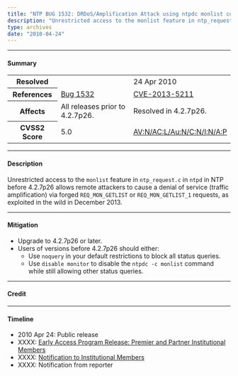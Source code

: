 ```yaml
---
title: "NTP BUG 1532: DRDoS/Amplification Attack using ntpdc monlist command"
description: "Unrestricted access to the monlist feature in ntp_request.c in ntpd allows remote attackers to cause a denial of service (traffic amplification) via forged REQ_MON_GETLIST or REQ_MON_GETLIST_1 requests. This bug was resolved in NTP 4.2.7p26."
type: archives
date: "2010-04-24"
---
```


* * *

#### Summary

<table>
  <tbody>
	<tr>
		<th><b>Resolved</b></th>
		<td><a 4.2.7p26</a></td>
		<td>24 Apr 2010</td>
	</tr>
	<tr>
		<th><b>References</b></th>
		<td><a href="https://bugs.ntp.org/show_bug.cgi?id=1532">Bug 1532</a></td>
		<td><a href="https://nvd.nist.gov/vuln/detail/CVE-2013-5211">CVE-2013-5211</a></td>
	</tr>
	<tr>
		<th><b>Affects</b></th>
		<td>All releases prior to 4.2.7p26.</td>
		<td>Resolved in 4.2.7p26.</td>
	</tr>	
	<tr>
		<th><b>CVSS2 Score</b></th>
		<td>5.0</td>
		<td><a href="https://nvd.nist.gov/vuln-metrics/cvss/v2-calculator?calculator&version=2.0&vector=(AV:N/AC:L/Au:N/C:N/I:N/A:P)">AV:N/AC:L/Au:N/C:N/I:N/A:P</a></td>
	</tr>	
  </tbody>	
</table>

* * *
    
#### Description 

Unrestricted access to the `monlist` feature in `ntp_request.c` in `ntpd` in NTP before 4.2.7p26 allows remote attackers to cause a denial of service (traffic amplification) via forged `REQ_MON_GETLIST` or `REQ_MON_GETLIST_1` requests, as exploited in the wild in December 2013.

* * *
    
#### Mitigation

* Upgrade to 4.2.7p26 or later.
* Users of versions before 4.2.7p26 should either:
  * Use `noquery` in your default restrictions to block all status queries.
  * Use `disable monitor` to disable the `ntpdc -c monlist` command while still allowing other status queries. 


* * *

#### Credit



* * *

#### Timeline

* 2010 Apr 24: Public release
* XXXX: [Early Access Program Release: Premier and Partner Institutional Members](https://www.nwtime.org/membership/benefits/)
* XXXX: [Notification to Institutional Members](https://www.nwtime.org/membership/benefits/)
* XXXX: Notification from reporter